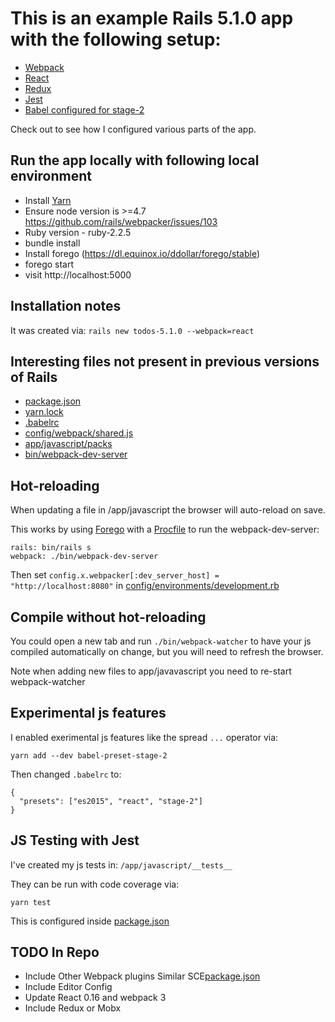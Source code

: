 # This is an example Rails 5.1.0 app with the following setup:

- [Webpack](https://webpack.github.io/)
- [React](https://facebook.github.io/react/)
- [Redux](http://redux.js.org/)
- [Jest](https://facebook.github.io/jest/)
- [Babel configured for stage-2](https://babeljs.io/docs/plugins/preset-stage-2/)

Check out to see how I configured various parts of the app.

## Run the app locally with following local environment 

- Install [Yarn](https://yarnpkg.com/en/)
- Ensure node version is >=4.7 https://github.com/rails/webpacker/issues/103
- Ruby version - ruby-2.2.5
- bundle install 
- Install forego (https://dl.equinox.io/ddollar/forego/stable)
- forego start
- visit http://localhost:5000

## Installation notes

It was created via: `rails new todos-5.1.0 --webpack=react`

## Interesting files not present in previous versions of Rails

- [package.json](package.json)
- [yarn.lock](yarn.lock)
- [.babelrc](.babelrc)
- [config/webpack/shared.js](config/webpack/shared.js)
- [app/javascript/packs](app/javascript/packs)
- [bin/webpack-dev-server](bin/webpack-dev-server)

## Hot-reloading

When updating a file in /app/javascript the browser will auto-reload on save.

This works by using [Forego](https://github.com/ddollar/forego) with a [Procfile](Profile) to run the webpack-dev-server:

```
rails: bin/rails s
webpack: ./bin/webpack-dev-server
```

Then set `config.x.webpacker[:dev_server_host] = "http://localhost:8080"` in [config/environments/development.rb](config/environments/development.rb)

## Compile without hot-reloading

You could open a new tab and run `./bin/webpack-watcher` to have your js compiled automatically on change, but you will need to refresh the browser.

Note when adding new files to app/javavascript you need to re-start webpack-watcher

## Experimental js features

I enabled exerimental js features like the spread `...` operator via:

```
yarn add --dev babel-preset-stage-2
```

Then changed `.babelrc` to:

```
{
  "presets": ["es2015", "react", "stage-2"]
}
```

## JS Testing with Jest

I've created my js tests in: `/app/javascript/__tests__`

They can be run with code coverage via:

```
yarn test
```

This is configured inside [package.json](package.json)


## TODO In Repo

- Include Other Webpack plugins Similar SCE[package.json](package.json)
- Include Editor Config 
- Update React 0.16 and webpack 3
- Include Redux or Mobx
